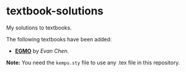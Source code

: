 # textbook-solutions

My solutions to textbooks.

The following textbooks have been added:
- [**EGMO**](main.pdf) by _Evan Chen_.

**Note:** You need the ```kempu.sty``` file to use any .tex file in this repository.
